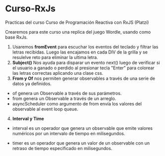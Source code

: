 # Curso-RxJs

Practicas del curso Curso de Programación Reactiva con RxJS (Platzi)

Crearemos para este curso una replica del juego Wordle, usando como base RxJs.

1. Usaremos **fromEvent** para escuchar los eventos del teclado y filtrar las letras recibidas. Luego las encajamos en cada
   DIV de la grilla y se resulelve reto para eliminar la ultima letra.
2. **Subject()** Nos ayuda para disparar un evento next() luego de verificar si el usuario a ganado o perdido al presionar tecla "Enter" para colorear las letras correctas aplicando una clase css.
3. **From y Of** nos permiten generar observables a través de una serie de datos ya definidos.

- of genera un Observable a través de sus parámetros.
- from genera un Observable a través de un arreglo.
- asyncScheduler como argumento de from envía los valores del observable al event loop queue.

4. **Interval y Time**

- interval es un operador que genera un observable que emite valores numéricos por un intervalo de tiempo en milisegundos.

- timer es un operador que genera un valor de un observable con un retraso de tiempo especificado en milisegundos.
